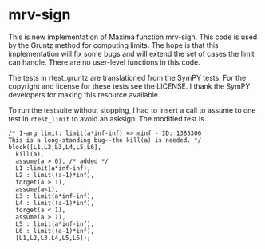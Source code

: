 # mrv-sign

 This is new implementation of Maxima function mrv-sign. This code is used by the Gruntz method for computing limits. The hope is that this implementation will fix some bugs and will extend the set of cases the limit can handle. There are no user-level functions in this code.

 The tests in rtest_gruntz are translationed from the SymPY tests. For the 
 copyright and license for these tests see the LICENSE. I thank the SymPY developers for making this resource available. 

 To run the testsuite without stopping, I had to insert a call to assume to one test in `rtest_limit` to avoid an asksign. The modified test is

 ~~~
/* 1-arg limit: limit(a*inf-inf) => minf - ID: 1385306 
This is a long-standing bug--the kill(a) is needed. */
block([L1,L2,L3,L4,L5,L6], 
   kill(a),
   assume(a > 0), /* added */
   L1 :limit(a*inf-inf),
   L2 : limit((a-1)*inf),
   forget(a > 1),
   assume(a<1), 
   L3 : limit(a*inf-inf),
   L4 : limit((a-1)*inf),
   forget(a < 1),
   assume(a > 1),
   L5 : limit(a*inf-inf),
   L6 : limit((a-1)*inf),
   [L1,L2,L3,L4,L5,L6]);
 ~~~


